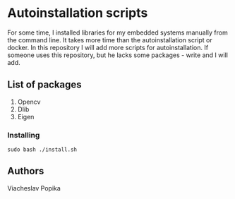 # Autoinstallation scripts

For some time, I installed libraries for my embedded systems manually from the command line. It takes more time than the autoinstallation script or docker. In this repository I will add more scripts for autoinstallation. If someone uses this repository, but he lacks some packages - write and I will add.

## List of packages

1. Opencv
2. Dlib
3. Eigen

### Installing


```
sudo bash ./install.sh
```

## Authors

Viacheslav Popika
